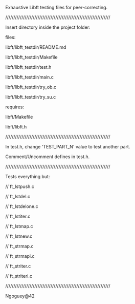 
Exhaustive Libft testing files for peer-correcting.

/////////////////////////////////////////////////////////////////

Insert directory inside the project folder:

files:

libft/libft_testdir/README.md

libft/libft_testdir/Makefile

libft/libft_testdir/test.h

libft/libft_testdir/main.c

libft/libft_testdir/try_ob.c

libft/libft_testdir/try_su.c

requires:

libft/Makefile

libft/libft.h

/////////////////////////////////////////////////////////////////

In test.h, change 'TEST_PART_N' value to test another part.

Comment/Uncomment defines in test.h.

/////////////////////////////////////////////////////////////////

Tests everything but:

// ft_lstpush.c

// ft_lstdel.c

// ft_lstdelone.c

// ft_lstiter.c

// ft_lstmap.c

// ft_lstnew.c

// ft_strmap.c

// ft_strmapi.c

// ft_striter.c

// ft_striteri.c

/////////////////////////////////////////////////////////////////

Ngoguey@42
